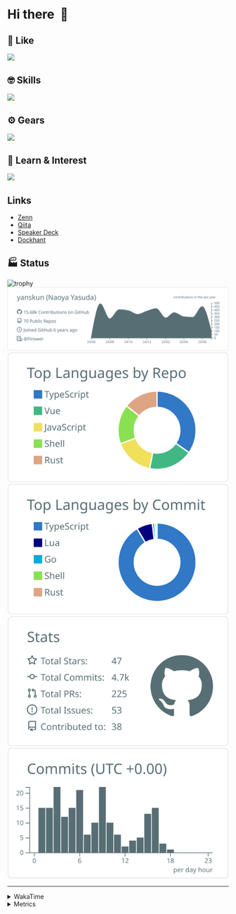 # Hi there&nbsp; :wave:

## 💌 Like
<img src="https://go-skill-icons.vercel.app/api/icons?i=github" />

## 🤓 Skills
<img src="https://go-skill-icons.vercel.app/api/icons?i=js,ts,vue,nuxtjs,react,nextjs,go,lua,git" />

## ⚙️ Gears
<img src="https://go-skill-icons.vercel.app/api/icons?i=neovim,vscode,githubcopilot,alacritty,tmux" />

## 📖 Learn & Interest
<img src="https://go-skill-icons.vercel.app/api/icons?i=rust,deno,css,zig,playwright,githubactions,storybook,netlify,eslint" />

## Links
- [Zenn](https://zenn.dev/yanskun)
- [Qiita](https://qiita.com/yanskun)
- [Speaker Deck](https://speakerdeck.com/yanskun)
- [Dockhant](https://www.dockhunt.com/users/yanskun)

<!-- https://github.com/ryo-ma/github-profile-trophy -->

## 🏭 Status

<img src="https://github-profile-trophy.vercel.app/?username=yanskun&theme=onedark&row=1" alt="trophy">

<!-- https://github.com/vn7n24fzkq/github-profile-summary-cards -->
<picture>
  <source media="(prefers-color-scheme: dark)" srcset="https://raw.githubusercontent.com/yanskun/yanskun/master/profile-summary-card-output/nord_dark/0-profile-details.svg">
 <img src="https://raw.githubusercontent.com/yanskun/yanskun/master/profile-summary-card-output/default/0-profile-details.svg">
</picture>
<br>
<picture>
  <source media="(prefers-color-scheme: dark)" srcset="https://raw.githubusercontent.com/yanskun/yanskun/master/profile-summary-card-output/nord_dark/1-repos-per-language.svg">
 <img src="https://raw.githubusercontent.com/yanskun/yanskun/master/profile-summary-card-output/default/1-repos-per-language.svg">
</picture>
<picture>
  <source media="(prefers-color-scheme: dark)" srcset="https://raw.githubusercontent.com/yanskun/yanskun/master/profile-summary-card-output/nord_dark/2-most-commit-language.svg">
 <img src="https://raw.githubusercontent.com/yanskun/yanskun/master/profile-summary-card-output/default/2-most-commit-language.svg">
</picture>
<br>
<picture>
  <source media="(prefers-color-scheme: dark)" srcset="https://raw.githubusercontent.com/yanskun/yanskun/master/profile-summary-card-output/nord_dark/3-stats.svg">
 <img src="https://raw.githubusercontent.com/yanskun/yanskun/master/profile-summary-card-output/default/3-stats.svg">
</picture>
<picture>
  <source media="(prefers-color-scheme: dark)" srcset="https://raw.githubusercontent.com/yanskun/yanskun/master/profile-summary-card-output/nord_dark/4-productive-time.svg">
 <img src="https://raw.githubusercontent.com/yanskun/yanskun/master/profile-summary-card-output/default/4-productive-time.svg">
</picture>

---

<details>
  <summary>WakaTime</summary>
<!--START_SECTION:waka-->
![Code Time](http://img.shields.io/badge/Code%20Time-2%2C343%20hrs%2056%20mins-blue)

**🐱 My GitHub Data** 

> 📦 149.3 kB Used in GitHub's Storage 
 > 
> 🏆 2,276 Contributions in the Year 2025
 > 
> 💼 Opted to Hire
 > 
> 📜 131 Public Repositories 
 > 
> 🔑 6 Private Repositories 
 > 
**I'm an Early 🐤** 

```text
🌞 Morning                29703 commits       ████░░░░░░░░░░░░░░░░░░░░░   16.10 % 
🌆 Daytime                113219 commits      ███████████████░░░░░░░░░░   61.38 % 
🌃 Evening                37769 commits       █████░░░░░░░░░░░░░░░░░░░░   20.47 % 
🌙 Night                  3773 commits        █░░░░░░░░░░░░░░░░░░░░░░░░   02.05 % 
```
📅 **I'm Most Productive on Tuesday** 

```text
Monday                   29257 commits       ████░░░░░░░░░░░░░░░░░░░░░   15.86 % 
Tuesday                  40960 commits       ██████░░░░░░░░░░░░░░░░░░░   22.20 % 
Wednesday                39066 commits       █████░░░░░░░░░░░░░░░░░░░░   21.18 % 
Thursday                 35209 commits       █████░░░░░░░░░░░░░░░░░░░░   19.09 % 
Friday                   33530 commits       █████░░░░░░░░░░░░░░░░░░░░   18.18 % 
Saturday                 2173 commits        ░░░░░░░░░░░░░░░░░░░░░░░░░   01.18 % 
Sunday                   4269 commits        █░░░░░░░░░░░░░░░░░░░░░░░░   02.31 % 
```


📊 **This Week I Spent My Time On** 

```text
🕑︎ Time Zone: Asia/Tokyo

💬 Programming Languages: 
TypeScript               19 hrs 44 mins      █████████████░░░░░░░░░░░░   53.76 % 
Go                       7 hrs 25 mins       █████░░░░░░░░░░░░░░░░░░░░   20.23 % 
JSON                     3 hrs 27 mins       ██░░░░░░░░░░░░░░░░░░░░░░░   09.42 % 
Markdown                 1 hr 39 mins        █░░░░░░░░░░░░░░░░░░░░░░░░   04.53 % 
Other                    1 hr 16 mins        █░░░░░░░░░░░░░░░░░░░░░░░░   03.49 % 

🔥 Editors: 
Neovim                   32 hrs 36 mins      ██████████████████████░░░   88.78 % 
VS Code                  4 hrs 7 mins        ███░░░░░░░░░░░░░░░░░░░░░░   11.22 % 

💻 Operating System: 
Mac                      36 hrs 44 mins      █████████████████████████   100.00 % 
```


 Last Updated on 05/07/2025 05:28:22 UTC
<!--END_SECTION:waka-->
</details>

<details>
  <summary>Metrics</summary>
  <img src="https://github.com/yanskun/yanskun/blob/main/github-metrics.svg" alt="Metrics">
</details>
